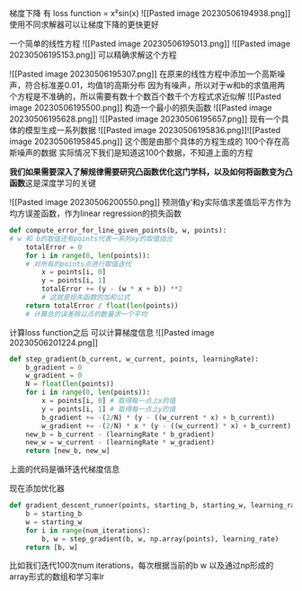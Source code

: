 梯度下降
有
loss function = x²sin(x)
![[Pasted image 20230506194938.png]]
使用不同求解器可以让梯度下降的更快更好

一个简单的线性方程
![[Pasted image 20230506195013.png]]
![[Pasted image 20230506195153.png]]
可以精确求解这个方程

![[Pasted image 20230506195307.png]]
在原来的线性方程中添加一个高斯噪声，符合标准差0.01，均值1的高斯分布
因为有噪声，所以对于w和b的求值用两个方程是不准确的，所以需要有数十个数百个数千个方程式求近似解
![[Pasted image 20230506195500.png]]
构造一个最小的损失函数
![[Pasted image 20230506195628.png]]
![[Pasted image 20230506195657.png]]
现有一个具体的模型生成一系列数据
![[Pasted image 20230506195836.png]]![[Pasted image 20230506195845.png]]
这个图是由那个具体的方程生成的 100个存在高斯噪声的数据
实际情况下我们是知道这100个数据，不知道上面的方程

**我们如果需要深入了解规律需要研究凸函数优化这门学科，以及如何将函数变为凸函数**这是深度学习的关键

![[Pasted image 20230506200550.png]]
预测值y‘和y实际值求差值后平方作为均方误差函数，作为linear regression的损失函数

```python
def compute_error_for_line_given_points(b, w, points):
# w 和 b的取值还有points代表一系列xy的取值组合
	totalError = 0
	for i in range(0, len(points)):
	# 对所有的points点进行取值迭代
		x = points[i, 0]
		y = points[i, 1]
		totalError += (y - (w * x + b)) **2
		# 这就是损失函数的加和公式
	return totalError / float(len(points))
	# 计算总的误差除以点的数量求一个平均
```

计算loss function之后
可以计算梯度信息
![[Pasted image 20230506201224.png]]
```python
def step_gradient(b_current, w_current, points, learningRate):
	b_gradient = 0
	w_gradient = 0
	N = float(len(points))
	for i in range(0, len(points)):
		x = points[i, 0] # 取得每一点上x的值
		y = points[i, 1] # 取得每一点上y的值
		b_gradient += -(2/N) * (y - ((w_current * x) + b_current))
		w_gradient += -(2/N) * x * (y - ((w_current) * x) + b_current)
	new_b = b_current - (learningRate * b_gradient)
	new_w = w_current - (learningRate * w_gradient)
	return [new_b, new_w]
```
上面的代码是循环迭代梯度信息

现在添加优化器
```python
def gradient_descent_runner(points, starting_b, starting_w, learning_rate, num_iterations):
	b = starting_b
	w = starting_w
	for i in range(num_iterations):
		b, w = step_gradient(b, w, np.array(points), learning_rate)
	return [b, w]
```
比如我们迭代100次num iterations，每次根据当前的b w 以及通过np形成的array形式的数组和学习率lr
